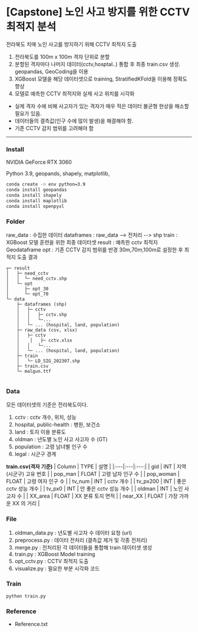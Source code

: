 # [Capstone] 노인 사고 방지를 위한 CCTV 최적지 분석

전라북도 치매 노인 사고를 방지하기 위해 CCTV 최적지 도출

1. 전라북도를 100m x 100m 격자 단위로 분할 
2. 분할된 격자마다 나머지 데이터(cctv,hosptal..) 통합 후 최종 train.csv 생성. geopandas, GeoCoding을 이용
3. XGBoost 모델을 해당 데이터셋으로 training, StratifiedKFold을 이용해 정확도 향상
4. 모델로 예측한 CCTV 최적지와 실제 사고 위치를 시각화

- 실제 격자 수에 비해 사고자가 있는 격자가 매우 적은 데이터 불균형 현상을 해소할 필요가 있음.
- 데이터들의 결측값(인구 수에 많이 발생)을 해결해야 함.
- 기존 CCTV 감지 범위를 고려해야 함

---

### Install
NVIDIA GeForce RTX 3060

Python 3.9, geopands, shapely, matplotlib, 

```sh
conda create -n env python=3.9
conda install geopandas 
conda install shapely
conda install maplotlib
conda install openpyxl
```

### Folder

raw_data : 수집한 데이터
dataframes : raw_data --> 전처리 --> shp
train : XGBoost 모델 훈련을 위한 최종 데이터셋
result : 예측한 cctv 최적지 Geodataframe
opt : 기존 CCTV 감지 범위를 반경 30m,70m,100m로 설정한 후 최적지 도출 결과

```
┬─ result
│   ├─ need_cctv
│   │  └─ need_cctv.shp
│   └─ opt
│      ├─ opt_30
│      └─ opt_70
└─ data
    ├─ dataframes (shp)
    │   ├─ cctv
    │   │   ├─ cctv.shp
    │   │   └─...
    │   └─ ... (hospital, land, population)
    ├─ raw_data (csv, xlsx)
    │   ├─ cctv
    │    │   ├─ cctv.xlsx
    │   │   └─...
    │   └─ ... (hospital, land, population)
    ├─ train
    │   └─ LD_SIG_202307.shp 
    ├─ train.csv
    └─ malgun.ttf
 
```

### Data
모든 데이터셋의 기준은 전라북도이다.

1. cctv : cctv 개수, 위치, 성능
2. hospital, public-health : 병원, 보건소
3. land : 토지 이용 분류도
4. oldman : 년도별 노인 사고 사고자 수 (GT)
5. population : 고령 남녀별 인구 수
6. legal : 시군구 경계

**train.csv(격자 기준)** 
| Column | TYPE | 설명 |
|:---|:---|:---:|
| gid | INT | 지역(시군구) 고유 번호 |
| pop_man | FLOAT | 고령 남자 인구 수 | 
| pop_woman | FLOAT | 고령 여자 인구 수 | 
| tv_num | INT | cctv 개수 |
| tv_px200 | INT | 좋은 cctv 성능 개수 | 
| tv_px0 | INT | 안 좋은 cctv 성능 개수 | 
| oldman | INT | 노인 사고자 수 |
| XX_area | FLOAT |	XX 분류 토지 면적 |
| near_XX | FLOAT | 가장 가까운 XX 의 거리 |

### File

1. oldman_data.py : 년도별 사고자 수 데이터 요청 (url)
2. preprocess.py : 데이터 전처리 (결측값 제거 및 각종 전처리)
3. merge.py : 전처리된 각 데이터들을 통합해 train 데이터셋 생성
4. train.py : XGBoost Model training
5. opt_cctv.py : CCTV 최적지 도출
6. visualize.py : 필요한 부분 시각화 코드


### Train
```sh
python train.py
```

### Reference
- Reference.txt



